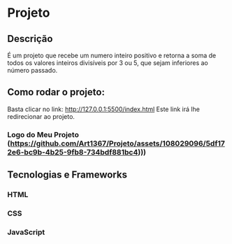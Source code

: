 # Projeto 
## Descrição
É um projeto que recebe um numero inteiro positivo e retorna a soma de todos os valores inteiros divisíveis por 3 ou 5, que sejam inferiores ao número passado.
## Como rodar o projeto:
Basta clicar no link: http://127.0.0.1:5500/index.html
Este link irá lhe redirecionar ao projeto.
### Logo do Meu Projeto (https://github.com/Art1367/Projeto/assets/108029096/5df172e6-bc9b-4b25-9fb8-734bdf881bc4)))
## Tecnologias e Frameworks
### HTML
### CSS
### JavaScript

